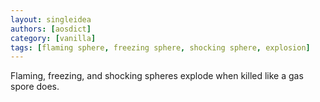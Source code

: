 ```yaml
---
layout: singleidea
authors: [aosdict]
category: [vanilla]
tags: [flaming sphere, freezing sphere, shocking sphere, explosion]
---
```

Flaming, freezing, and shocking spheres explode when killed like a gas spore
does.
